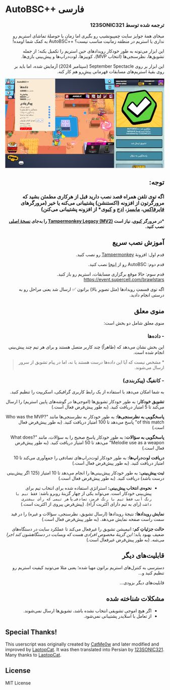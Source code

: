 # AutoBSC++ فارسی
<div dir=rtl>

### **ترجمه شده توسط 123SONIC321**

میخای همۀ جوایز سایت چمپیونشیپ رو بگیری اما زمان یا حوصلۀ تماشای استریم رو نداری یا استریم در منطقه زمانیت مناسب نیست؟ ++AutoBSC به کمک شما اومده!

این ابزار می‌تونه به طور خودکار رویدادهای حین استریم را تکمیل بکنه؛ از جمله تشویق‌ها، نظرسنجی‌ها (انتخاب MVP)، کوییزها، لوت‌دراپ‌ها و پیش‌بینی بازی‌ها.

این ابزار بر روی 5eptember 5pectacle (سپتامبر 2024) آزمایش شده، اما باید بر روی بقیۀ استریم‌های مسابقات قهرمانی پیشِ‌رو هم کار کنه.

![AutoBSC](https://github.com/123SONIC321/AutoBSC-Fa/raw/master/showcase.png)

## توجه:
### اگه توی تلفن همراه قصد نصب دارید قبل از هرکاری مطمئن بشید که مرورگرتون از افزونه (اکستنشن) پشتیبانی می‌کنه یا خیر (مرورگرهای [فایرفاکس](https://www.mozilla.org/en-US/firefox/browsers/mobile/android/)، [مایسز](https://www.mises.site/download)، [ادج](https://www.microsoft.com/fa-ir/edge/download) و [کیوی](https://kiwibrowser.com/)* از افزونه پشتیبانی می‌کنن)
#### *در مرورگر [کیوی](https://kiwibrowser.com/)، نیاز است [Tampermonkey Legacy (MV2)](https://chromewebstore.google.com/detail/lcmhijbkigalmkeommnijlpobloojgfn) را به‌جای [نسخۀ اصلی](https://chromewebstore.google.com/detail/dhdgffkkebhmkfjojejmpbldmpobfkfo) نصب کنید.

## آموزش نصب سریع

قدم اول: افزونۀ [Tampermonkey](https://www.tampermonkey.net/) رو نصب کنید.

قدم دوم: AutoBSC رو از [اینجا](https://github.com/123SONIC321/AutoBSC-Fa/raw/master/autobsc.user.js) نصب کنید.

قدم سوم: حالا موقع برگزاری مسابقات، استریم رو باز کنید. https://event.supercell.com/brawlstars

اگه توی قسمتِ رویداد‌ها (مثل تصویرِ بالا) براتون ✅ ارسال شد یعنی مراحل رو به درستی انجام دادید.

## منوی معلق
منوی معلق شامل دو بخش است:
### - داده‌ها
این بخش نشان می‌دهد که (ظاهراً) چند کاربر متصل هستند و برای هر تیم چند پیش‌بینی انجام شده است.
> \* مشخص نیست که آیا این داده‌ها درست هستند یا نه، اما در پیام تشویق از سرور ارسال می‌شوند.

### - کانفیگ (پیکربندی)
به شما امکان می‌دهد با استفاده از یک رابط کاربری گرافیکی، اسکریپت را تنظیم کنید.

**تشویق خودکار:**
به طور خودکار تشویق‌ها (اموجی‌ها در گوشه‌های پایین استریم) را ارسال می‌کند تا 5 امتیاز دریافت کنید. (به طور پیش‌فرض فعال است.)

**پاسخگویی به نظرسنجی‌ها:**
به طور خودکار به نظرسنجی‌ها مانند "?Who was the MVP of this match" پاسخ می‌دهد تا 100 امتیاز دریافت کنید. (به طور پیش‌فرض فعال است.)

**پاسخگویی به سؤالات:**
به طور خودکار پاسخ صحیح را به سؤالات، مانند "?What does Melodie use as a weapon" می‌دهد تا 50 امتیاز دریافت کنید. (به طور پیش‌فرض فعال است.)

**دریافت لوت‌دراپ‌ها:**
به طور خودکار لوت‌دراپ‌های تصادفی را جمع‌آوری می‌کند تا 10 امتیاز دریافت کنید. (به طور پیش‌فرض فعال است.)

**ثبت پیش‌بینی:**
به طور خودکار پیش‌بینی‌ها را انجام می‌دهد تا 10 امتیاز (125 اگر پیش‌بینی درست باشد) دریافت کنید. (به طور پیش‌فرض فعال است.)

- **نحوه‌ی انتخاب پیش‌بینی:**
استراتژی استفاده شده برای انتخاب تیم برای پیش‌بینی خودکار است. می‌تواند یکی از چهار گزینۀ روبرو باشد: `فقط تیم با رنگ آبی`، `فقط تیم با رنگ قرمز`، `تصادفی` یا `هر تیمی که رأی بیشتری داشت` (رای به تیم دارای اکثریت آراء). (پیش‌فرض پیروی از اکثریت است.)

**نمایش رویدادها:**
نتیجۀ رویدادها (ارسال تشویق، نظرسنجی، سؤالات و غیره) را در فید سمت راست صفحه نمایش می‌دهد. (به طور پیش‌فرض فعال است.)

**حالت جزئیاتِ کم:**
انیمیشن تشویق را غیرفعال می‌کند تا عملکرد سایت در دستگاه‌های ضعیف بهبود یابد؛ *این گزینۀ مخصوص افرادی هست که وبسایت در دستگاهشون کند اجرا می‌شه.* (به طور پیش‌فرض غیرفعال است.)

## قابلیت‌های دیگر
دسترسی به کنترل‌های استریم براتون مهیا شده؛ یعنی مثلا می‌تونید کیفیت استریم رو تنظیم کنید و...

قابلیت‌های دیگر بزودی...

## مشکلات شناخته شده
- اگر هیچ اموجی تشویقی انتخاب نشده باشد، تشویق‌ها ارسال نمی‌شوند.
- از تعامل با اسلایدر پشتیبانی نمی‌شود.

</div>

## Special Thanks!
This userscript was originally created by [CatMe0w](https://github.com/CatMe0w/AutoBSC) and later modified and improved by [LaptopCat](https://github.com/LaptopCat/AutoBSC). It was then translated into Persian by [123SONIC321](https://github.com/123SONIC321).
Many thanks to [LaptopCat](https://github.com/LaptopCat).

## License

MIT License
